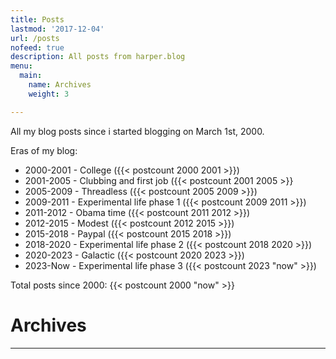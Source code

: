 ```yaml
---
title: Posts
lastmod: '2017-12-04'
url: /posts
nofeed: true
description: All posts from harper.blog
menu:
  main:
    name: Archives
    weight: 3

---
```


All my blog posts since i started blogging on March 1st, 2000.

Eras of my blog:
- 2000-2001 - College ({{< postcount 2000 2001 >}})
- 2001-2005 - Clubbing and first job ({{< postcount 2001 2005 >}}
- 2005-2009 - Threadless ({{< postcount 2005 2009 >}})
- 2009-2011 - Experimental life phase 1 ({{< postcount 2009 2011 >}})
- 2011-2012 - Obama time ({{< postcount 2011 2012 >}})
- 2012-2015 - Modest ({{< postcount 2012 2015 >}})
- 2015-2018 - Paypal ({{< postcount 2015 2018 >}})
- 2018-2020 - Experimental life phase 2 ({{< postcount 2018 2020 >}})
- 2020-2023 - Galactic ({{< postcount 2020 2023 >}})
- 2023-Now - Experimental life phase 3 ({{< postcount 2023 "now" >}})

Total posts since 2000: {{< postcount 2000 "now" >}}


# Archives

---
